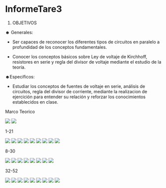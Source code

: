 # InformeTare3

1. OBJETIVOS

☻ Generales:

* Ser capaces de reconocer los diferentes tipos de circuitos en paralelo a profundidad de los conceptos fundamentales.

* Conocer los conceptos básicos sobre Ley de voltaje de Kirchhoff, resistores en serie y regla del divisor de voltaje mediante el estudio de la teoría.

☻Específicos:

* Estudiar los conceptos de fuentes de voltaje en serie, análisis de circuitos, regla del divisor de corriente, mediante la realizacion de ejercición para entender su relación  y reforzar los conocimientos establecidos en clase.

Marco Teorico 

<img src= Img/mapa1-5.jpg>
<img src= Img/mapa2-5.jpg>

1-21

<img src= Img/1-3.jpg>
<img src= Img/5.jpg>
<img src= Img/7.jpg>
<img src= Img/13.jpg>
<img src=Img/15.jpg>
<img src=Img/17.jpg>
<img src=Img/19.jpg>
<img src=Img/19-2.jpg>
<img src=Img/21.jpg>



8-30

<img src= Img/8.PNG>
<img src= Img/14.PNG>
<img src= Img/16.PNG>
<img src= Img/18.PNG>
<img src= Img/20.PNG>
<img src= Img/22.PNG>
<img src= Img/24.PNG>
<img src= Img/30.PNG>

32-52

<img src= Img/32.jpg>
<img src= Img/34.jpg>
<img src= Img/36.jpg>
<img src= Img/38.jpg>
<img src= Img/40.jpg>
<img src= Img/46.jpg>
<img src= Img/48.jpg>
<img src= Img/50.jpg>
<img src= Img/52.jpg>

